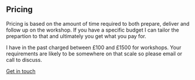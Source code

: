 ## Pricing

Pricing is based on the amount of time required to both prepare, deliver and follow up on the workshop. If you have a specific budget I can tailor the prepartion to that and ultimately you get what you pay for. 

I have in the past charged between £100 and £1500 for workshops. Your requirements are likely to be somewhere on that scale so please email or call to discuss.

<a href="/contact/" class="btn btn--primary">Get in touch</a>